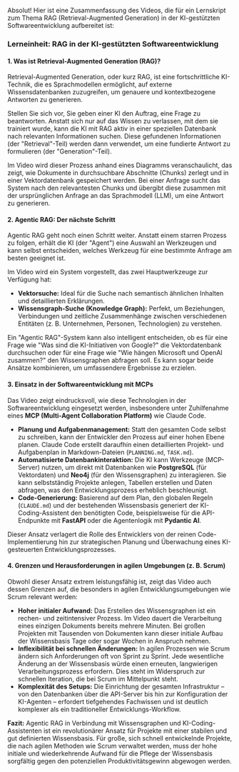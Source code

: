 Absolut! Hier ist eine Zusammenfassung des Videos, die für ein Lernskript zum Thema RAG (Retrieval-Augmented Generation) in der KI-gestützten Softwareentwicklung aufbereitet ist:

### **Lerneinheit: RAG in der KI-gestützten Softwareentwicklung**

#### **1. Was ist Retrieval-Augmented Generation (RAG)?**

Retrieval-Augmented Generation, oder kurz RAG, ist eine fortschrittliche KI-Technik, die es Sprachmodellen ermöglicht, auf externe Wissensdatenbanken zuzugreifen, um genauere und kontextbezogene Antworten zu generieren.

Stellen Sie sich vor, Sie geben einer KI den Auftrag, eine Frage zu beantworten. Anstatt sich nur auf das Wissen zu verlassen, mit dem sie trainiert wurde, kann die KI mit RAG aktiv in einer speziellen Datenbank nach relevanten Informationen suchen. Diese gefundenen Informationen (der "Retrieval"-Teil) werden dann verwendet, um eine fundierte Antwort zu formulieren (der "Generation"-Teil).

Im Video wird dieser Prozess anhand eines Diagramms veranschaulicht, das zeigt, wie Dokumente in durchsuchbare Abschnitte (Chunks) zerlegt und in einer Vektordatenbank gespeichert werden. Bei einer Anfrage sucht das System nach den relevantesten Chunks und übergibt diese zusammen mit der ursprünglichen Anfrage an das Sprachmodell (LLM), um eine Antwort zu generieren.

#### **2. Agentic RAG: Der nächste Schritt**

Agentic RAG geht noch einen Schritt weiter. Anstatt einem starren Prozess zu folgen, erhält die KI (der "Agent") eine Auswahl an Werkzeugen und kann selbst entscheiden, welches Werkzeug für eine bestimmte Anfrage am besten geeignet ist.

Im Video wird ein System vorgestellt, das zwei Hauptwerkzeuge zur Verfügung hat:
*   **Vektorsuche:** Ideal für die Suche nach semantisch ähnlichen Inhalten und detaillierten Erklärungen.
*   **Wissensgraph-Suche (Knowledge Graph):** Perfekt, um Beziehungen, Verbindungen und zeitliche Zusammenhänge zwischen verschiedenen Entitäten (z. B. Unternehmen, Personen, Technologien) zu verstehen.

Ein "Agentic RAG"-System kann also intelligent entscheiden, ob es für eine Frage wie "Was sind die KI-Initiativen von Google?" die Vektordatenbank durchsuchen oder für eine Frage wie "Wie hängen Microsoft und OpenAI zusammen?" den Wissensgraphen abfragen soll. Es kann sogar beide Ansätze kombinieren, um umfassendere Ergebnisse zu erzielen.

#### **3. Einsatz in der Softwareentwicklung mit MCPs**

Das Video zeigt eindrucksvoll, wie diese Technologien in der Softwareentwicklung eingesetzt werden, insbesondere unter Zuhilfenahme eines **MCP (Multi-Agent Collaboration Platform)** wie Claude Code.

*   **Planung und Aufgabenmanagement:** Statt den gesamten Code selbst zu schreiben, kann der Entwickler den Prozess auf einer hohen Ebene planen. Claude Code erstellt daraufhin einen detaillierten Projekt- und Aufgabenplan in Markdown-Dateien (`PLANNING.md`, `TASK.md`).
*   **Automatisierte Datenbankinteraktion:** Die KI kann Werkzeuge (MCP-Server) nutzen, um direkt mit Datenbanken wie **PostgreSQL** (für Vektordaten) und **Neo4j** (für den Wissensgraphen) zu interagieren. Sie kann selbstständig Projekte anlegen, Tabellen erstellen und Daten abfragen, was den Entwicklungsprozess erheblich beschleunigt.
*   **Code-Generierung:** Basierend auf dem Plan, den globalen Regeln (`CLAUDE.md`) und der bestehenden Wissensbasis generiert der KI-Coding-Assistent den benötigten Code, beispielsweise für die API-Endpunkte mit **FastAPI** oder die Agentenlogik mit **Pydantic AI**.

Dieser Ansatz verlagert die Rolle des Entwicklers von der reinen Code-Implementierung hin zur strategischen Planung und Überwachung eines KI-gesteuerten Entwicklungsprozesses.

#### **4. Grenzen und Herausforderungen in agilen Umgebungen (z. B. Scrum)**

Obwohl dieser Ansatz extrem leistungsfähig ist, zeigt das Video auch dessen Grenzen auf, die besonders in agilen Entwicklungsumgebungen wie Scrum relevant werden:

*   **Hoher initialer Aufwand:** Das Erstellen des Wissensgraphen ist ein rechen- und zeitintensiver Prozess. Im Video dauert die Verarbeitung eines einzigen Dokuments bereits mehrere Minuten. Bei großen Projekten mit Tausenden von Dokumenten kann dieser initiale Aufbau der Wissensbasis Tage oder sogar Wochen in Anspruch nehmen.
*   **Inflexibilität bei schnellen Änderungen:** In agilen Prozessen wie Scrum ändern sich Anforderungen oft von Sprint zu Sprint. Jede wesentliche Änderung an der Wissensbasis würde einen erneuten, langwierigen Verarbeitungsprozess erfordern. Dies steht im Widerspruch zur schnellen Iteration, die bei Scrum im Mittelpunkt steht.
*   **Komplexität des Setups:** Die Einrichtung der gesamten Infrastruktur – von den Datenbanken über die API-Server bis hin zur Konfiguration der KI-Agenten – erfordert tiefgehendes Fachwissen und ist deutlich komplexer als ein traditioneller Entwicklungs-Workflow.

**Fazit:** Agentic RAG in Verbindung mit Wissensgraphen und KI-Coding-Assistenten ist ein revolutionärer Ansatz für Projekte mit einer stabilen und gut definierten Wissensbasis. Für große, sich schnell entwickelnde Projekte, die nach agilen Methoden wie Scrum verwaltet werden, muss der hohe initiale und wiederkehrende Aufwand für die Pflege der Wissensbasis sorgfältig gegen den potenziellen Produktivitätsgewinn abgewogen werden.